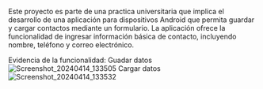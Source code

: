 Este proyecto es parte de una practica universitaria que implica el desarrollo de una aplicación para dispositivos Android que permita guardar y cargar contactos mediante un formulario. 
La aplicación ofrece la funcionalidad de ingresar información básica de contacto, incluyendo nombre, teléfono y correo electrónico.

Evidencia de la funcionalidad:
  Guadar datos
  ![Screenshot_20240414_133505](https://github.com/dadelatorrep/Agenda_app/assets/138709511/e3ff1af6-fc64-4ce7-be11-f6f81f396f1c)
  Cargar datos
  ![Screenshot_20240414_133532](https://github.com/dadelatorrep/Agenda_app/assets/138709511/cfbd90bd-003e-4f3c-9bb9-44915f0d8a72)
